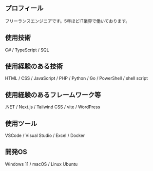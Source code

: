 ## プロフィール
フリーランスエンジニアです。5年ほどIT業界で働いております。

## 使用技術
C# / TypeScript / SQL

## 使用経験のある技術
 HTML / CSS / JavaScript / PHP / Python / Go / PowerShell / shell script

## 使用経験のあるフレームワーク等
.NET / Next.js / Tailwind CSS / vite / WordPress

## 使用ツール
VSCode / Visual Studio / Excel / Docker

## 開発OS
Windows 11 / macOS / Linux Ubuntu
